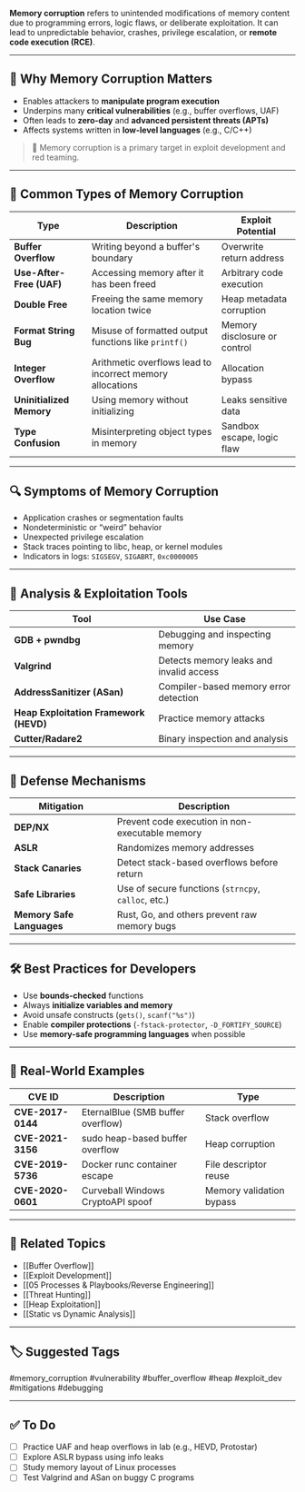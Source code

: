 **Memory corruption** refers to unintended modifications of memory content due to programming errors, logic flaws, or deliberate exploitation. It can lead to unpredictable behavior, crashes, privilege escalation, or **remote code execution (RCE)**.

---

## 🎯 Why Memory Corruption Matters

- Enables attackers to **manipulate program execution**
- Underpins many **critical vulnerabilities** (e.g., buffer overflows, UAF)
- Often leads to **zero-day** and **advanced persistent threats (APTs)**
- Affects systems written in **low-level languages** (e.g., C/C++)

> 🧨 Memory corruption is a primary target in exploit development and red teaming.

---

## 🧱 Common Types of Memory Corruption

| Type                  | Description                                                        | Exploit Potential            |
|-----------------------|--------------------------------------------------------------------|------------------------------|
| **Buffer Overflow**    | Writing beyond a buffer's boundary                                 | Overwrite return address     |
| **Use-After-Free (UAF)**| Accessing memory after it has been freed                          | Arbitrary code execution     |
| **Double Free**        | Freeing the same memory location twice                             | Heap metadata corruption     |
| **Format String Bug**  | Misuse of formatted output functions like `printf()`               | Memory disclosure or control |
| **Integer Overflow**   | Arithmetic overflows lead to incorrect memory allocations          | Allocation bypass            |
| **Uninitialized Memory**| Using memory without initializing                                 | Leaks sensitive data         |
| **Type Confusion**     | Misinterpreting object types in memory                             | Sandbox escape, logic flaw   |

---

## 🔍 Symptoms of Memory Corruption

- Application crashes or segmentation faults
- Nondeterministic or “weird” behavior
- Unexpected privilege escalation
- Stack traces pointing to libc, heap, or kernel modules
- Indicators in logs: `SIGSEGV`, `SIGABRT`, `0xc0000005`

---

## 🧰 Analysis & Exploitation Tools

| Tool             | Use Case                          |
|------------------|-----------------------------------|
| **GDB + pwndbg** | Debugging and inspecting memory   |
| **Valgrind**     | Detects memory leaks and invalid access |
| **AddressSanitizer (ASan)** | Compiler-based memory error detection |
| **Heap Exploitation Framework (HEVD)** | Practice memory attacks |
| **Cutter/Radare2**| Binary inspection and analysis    |

---

## 🔐 Defense Mechanisms

| Mitigation       | Description                                         |
|------------------|-----------------------------------------------------|
| **DEP/NX**        | Prevent code execution in non-executable memory    |
| **ASLR**          | Randomizes memory addresses                        |
| **Stack Canaries**| Detect stack-based overflows before return         |
| **Safe Libraries**| Use of secure functions (`strncpy`, `calloc`, etc.)|
| **Memory Safe Languages**| Rust, Go, and others prevent raw memory bugs |

---

## 🛠 Best Practices for Developers

- Use **bounds-checked** functions
- Always **initialize variables and memory**
- Avoid unsafe constructs (`gets()`, `scanf("%s")`)
- Enable **compiler protections** (`-fstack-protector`, `-D_FORTIFY_SOURCE`)
- Use **memory-safe programming languages** when possible

---

## 📘 Real-World Examples

| CVE ID           | Description                              | Type               |
|------------------|------------------------------------------|--------------------|
| **CVE-2017-0144**| EternalBlue (SMB buffer overflow)        | Stack overflow     |
| **CVE-2021-3156**| sudo heap-based buffer overflow           | Heap corruption    |
| **CVE-2019-5736**| Docker runc container escape              | File descriptor reuse |
| **CVE-2020-0601**| Curveball Windows CryptoAPI spoof         | Memory validation bypass |

---

## 🔗 Related Topics

- [[Buffer Overflow]]
- [[Exploit Development]]
- [[05 Processes & Playbooks/Reverse Engineering]]
- [[Threat Hunting]]
- [[Heap Exploitation]]
- [[Static vs Dynamic Analysis]]

---

## 🏷 Suggested Tags

#memory_corruption #vulnerability #buffer_overflow #heap #exploit_dev #mitigations #debugging

---

## ✅ To Do

- [ ] Practice UAF and heap overflows in lab (e.g., HEVD, Protostar)
- [ ] Explore ASLR bypass using info leaks
- [ ] Study memory layout of Linux processes
- [ ] Test Valgrind and ASan on buggy C programs
